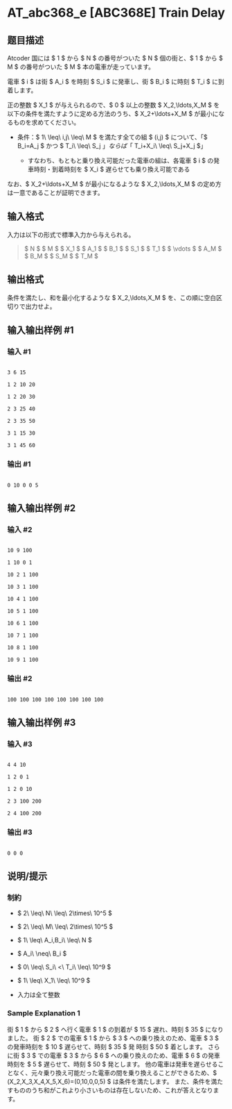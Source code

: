 # AT_abc368_e [ABC368E] Train Delay

## 题目描述

[problemUrl]: https://atcoder.jp/contests/abc368/tasks/abc368_e

Atcoder 国には $ 1 $ から $ N $ の番号がついた $ N $ 個の街と、$ 1 $ から $ M $ の番号がついた $ M $ 本の電車が走っています。  
 電車 $ i $ は街 $ A_i $ を時刻 $ S_i $ に発車し、街 $ B_i $ に時刻 $ T_i $ に到着します。

正の整数 $ X_1 $ が与えられるので、$ 0 $ 以上の整数 $ X_2,\ldots,X_M $ を以下の条件を満たすように定める方法のうち、$ X_2+\ldots+X_M $ が最小になるものを求めてください。

- 条件：$ 1\ \leq\ i,j\ \leq\ M $ を満たす全ての組 $ (i,j) $ について、「$ B_i=A_j $ かつ $ T_i\ \leq\ S_j $」ならば「$ T_i+X_i\ \leq\ S_j+X_j $」
  - すなわち、もともと乗り換え可能だった電車の組は、各電車 $ i $ の発車時刻・到着時刻を $ X_i $ 遅らせても乗り換え可能である
 
なお、$ X_2+\ldots+X_M $ が最小になるような $ X_2,\ldots,X_M $ の定め方は一意であることが証明できます。

## 输入格式

入力は以下の形式で標準入力から与えられる。

> $ N $ $ M $ $ X_1 $ $ A_1 $ $ B_1 $ $ S_1 $ $ T_1 $ $ \vdots $ $ A_M $ $ B_M $ $ S_M $ $ T_M $

## 输出格式

条件を満たし、和を最小化するような $ X_2,\ldots,X_M $ を、この順に空白区切りで出力せよ。

## 输入输出样例 #1

### 输入 #1

```
3 6 15
1 2 10 20
1 2 20 30
2 3 25 40
2 3 35 50
3 1 15 30
3 1 45 60
```

### 输出 #1

```
0 10 0 0 5
```

## 输入输出样例 #2

### 输入 #2

```
10 9 100
1 10 0 1
10 2 1 100
10 3 1 100
10 4 1 100
10 5 1 100
10 6 1 100
10 7 1 100
10 8 1 100
10 9 1 100
```

### 输出 #2

```
100 100 100 100 100 100 100 100
```

## 输入输出样例 #3

### 输入 #3

```
4 4 10
1 2 0 1
1 2 0 10
2 3 100 200
2 4 100 200
```

### 输出 #3

```
0 0 0
```

## 说明/提示

### 制約

- $ 2\ \leq\ N\ \leq\ 2\times\ 10^5 $
- $ 2\ \leq\ M\ \leq\ 2\times\ 10^5 $
- $ 1\ \leq\ A_i,B_i\ \leq\ N $
- $ A_i\ \neq\ B_i $
- $ 0\ \leq\ S_i\ <\ T_i\ \leq\ 10^9 $
- $ 1\ \leq\ X_1\ \leq\ 10^9 $
- 入力は全て整数
 
### Sample Explanation 1

街 $ 1 $ から $ 2 $ へ行く電車 $ 1 $ の到着が $ 15 $ 遅れ、時刻 $ 35 $ になりました。 街 $ 2 $ での電車 $ 1 $ から $ 3 $ への乗り換えのため、電車 $ 3 $ の発車時刻を $ 10 $ 遅らせて、時刻 $ 35 $ 発 時刻 $ 50 $ 着とします。 さらに街 $ 3 $ での電車 $ 3 $ から $ 6 $ への乗り換えのため、電車 $ 6 $ の発車時刻を $ 5 $ 遅らせて、時刻 $ 50 $ 発とします。 他の電車は発車を遅らせることなく、元々乗り換え可能だった電車の間を乗り換えることができるため、$ (X_2,X_3,X_4,X_5,X_6)=(0,10,0,0,5) $ は条件を満たします。 また、条件を満たすもののうち和がこれより小さいものは存在しないため、これが答えとなります。